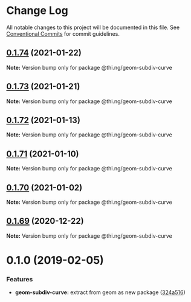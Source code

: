 # Change Log

All notable changes to this project will be documented in this file.
See [Conventional Commits](https://conventionalcommits.org) for commit guidelines.

## [0.1.74](https://github.com/thi-ng/umbrella/compare/@thi.ng/geom-subdiv-curve@0.1.73...@thi.ng/geom-subdiv-curve@0.1.74) (2021-01-22)

**Note:** Version bump only for package @thi.ng/geom-subdiv-curve





## [0.1.73](https://github.com/thi-ng/umbrella/compare/@thi.ng/geom-subdiv-curve@0.1.72...@thi.ng/geom-subdiv-curve@0.1.73) (2021-01-21)

**Note:** Version bump only for package @thi.ng/geom-subdiv-curve





## [0.1.72](https://github.com/thi-ng/umbrella/compare/@thi.ng/geom-subdiv-curve@0.1.71...@thi.ng/geom-subdiv-curve@0.1.72) (2021-01-13)

**Note:** Version bump only for package @thi.ng/geom-subdiv-curve





## [0.1.71](https://github.com/thi-ng/umbrella/compare/@thi.ng/geom-subdiv-curve@0.1.70...@thi.ng/geom-subdiv-curve@0.1.71) (2021-01-10)

**Note:** Version bump only for package @thi.ng/geom-subdiv-curve





## [0.1.70](https://github.com/thi-ng/umbrella/compare/@thi.ng/geom-subdiv-curve@0.1.69...@thi.ng/geom-subdiv-curve@0.1.70) (2021-01-02)

**Note:** Version bump only for package @thi.ng/geom-subdiv-curve





## [0.1.69](https://github.com/thi-ng/umbrella/compare/@thi.ng/geom-subdiv-curve@0.1.68...@thi.ng/geom-subdiv-curve@0.1.69) (2020-12-22)

**Note:** Version bump only for package @thi.ng/geom-subdiv-curve





# 0.1.0 (2019-02-05)

### Features

* **geom-subdiv-curve:** extract from geom as new package ([324a516](https://github.com/thi-ng/umbrella/commit/324a516))
